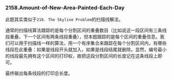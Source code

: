 ### 2158.Amount-of-New-Area-Painted-Each-Day

此题其实类似于```218. The Skyline Problem```的扫描线解法。

通常的扫描线算法跟踪的是每个分割区间的重叠数目（比如说这一段区间有三条线段重叠，下一个区间有两条线段重叠），但本题跟踪的是每个区间的重叠信息。我们可以用于扫描线一样的算法，用一个有序集合来跟踪在每个分割区间内，有哪些线段在此重叠：如果是线段开头就加入，如果是线段结尾就删除。显然，编号最小的线段最先拥有这个区间的打印权，故把这段分割区间的长度记在这条线段上即可。

最终输出每条线段的打印总长度。
